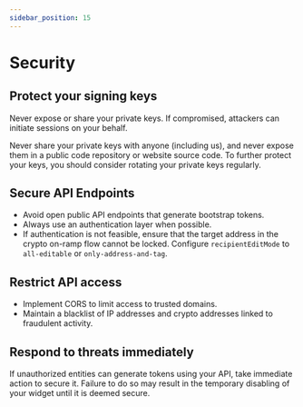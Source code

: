 ```yaml
---
sidebar_position: 15
---
```


# Security

## Protect your signing keys

Never expose or share your private keys. If compromised, attackers can initiate sessions on your behalf.

Never share your private keys with anyone (including us), and never expose them in a public code repository or website source code. To further protect your keys, you should consider rotating your private keys regularly.

## Secure API Endpoints

- Avoid open public API endpoints that generate bootstrap tokens.
- Always use an authentication layer when possible.
- If authentication is not feasible, ensure that the target address in the crypto on-ramp flow cannot be locked. Configure `recipientEditMode` to `all-editable` or `only-address-and-tag`.

## Restrict API access

- Implement CORS to limit access to trusted domains.
- Maintain a blacklist of IP addresses and crypto addresses linked to fraudulent activity.

## Respond to threats immediately

If unauthorized entities can generate tokens using your API, take immediate action to secure it. Failure to do so may result in the temporary disabling of your widget until it is deemed secure.
